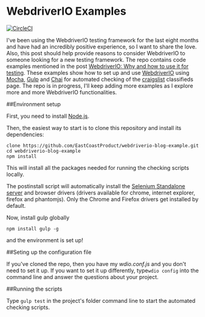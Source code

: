 
# WebdriverIO Examples 

[![CircleCI](https://circleci.com/gh/EastCoastProduct/webdriverio-blog-example.svg?style=svg)](https://circleci.com/gh/EastCoastProduct/webdriverio-blog-example)

I've been using the WebdriverIO testing framework for the last eight months and have had an incredibly positive experience, so I want to share the love. Also, this post should help provide reasons to consider WebdriverIO to someone looking for a new testing framework. The repo contains code examples mentioned in the post [WebdriverIO: Why and how to use it for testing](*url/to/post*). These examples show how to set up and use [WebdriverIO](http://webdriver.io/) using [Mocha](https://mochajs.org/), [Gulp](http://gulpjs.com/) and [Chai](http://chaijs.com/) for automated checking of the [craigslist](https://boston.craigslist.org/) classifieds page. The repo is in progress, I'll keep adding more examples as I explore more and more WebdriverIO functionalities. 

##Environment setup

First, you need to install [Node.js](https://nodejs.org/en/).

Then, the easiest way to start is to clone this repository and install its dependencies:

```
clone https://github.com/EastCoastProduct/webdriverio-blog-example.git
cd webdriverio-blog-example
npm install
``` 

This will install all the packages needed for running the checking scripts locally.

The postinstall script will automatically install the [Selenium Standalone server](https://www.npmjs.com/package/selenium-standalone) and browser drivers (drivers available for chrome, internet explorer, firefox and phantomjs). Only the Chrome and Firefox drivers get installed by default.

Now, install gulp globally 
```
npm install gulp -g
```
and the environment is set up!

##Seting up the configuration file

If you've cloned the repo, then you have my *wdio.conf.js* and you don't need to set it up. If you want to set it up differently, type```wdio config``` into the command line and answer the questions about your project.

##Running the scripts

Type ```gulp test``` in the project's folder command line to start the automated checking scripts.
